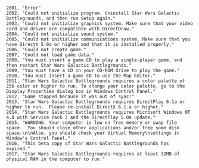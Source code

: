 ﻿```text
2001, "Error"
2002, "Could not initialize program. Uninstall Star Wars Galactic Battlegrounds, and then run Setup again."
2003, "Could not initialize graphics system. Make sure that your video card and driver are compatible with DirectDraw."
2004, "Could not initialize sound system."
2005, "Could not initialize communications system. Make sure that you have DirectX 5.0a or higher and that it is installed properly."
2006, "Could not create game."
2007, "Could not load game data."
2008, "You must insert a game CD to play a single-player game, and then restart Star Wars Galactic Battlegrounds."
2009, "You must have a CD in your CD-ROM drive to play the game."
2010, "You must insert a game CD to use the Map Editor."
2011, "Star Wars Galactic Battlegrounds requires a color palette of 256 color or higher to run. To change your color palette, go to the Display Properties dialog box in Windows Control Panel."
2012, "Game stopped because it was out of sync!"
2013, "Star Wars Galactic Battlegrounds requires DirectPlay 6.1a or higher to run.  Please re-install DirectX 6.1.a or higher."
2014, "Star Wars Galactic Battlegrounds requires Microsoft Windows NT 4.0 with Service Pack 3 and the DirectPlay 5.0a update."
2015, "WARNING: Your computer is low on free memory or swap file space.  You should close other applications and/or free some disk space.\n\nAlso, you should check your Virtual Memory\nsettings in Window's Control Panel."
2016, "This beta copy of Star Wars Galactic Battlegrounds has expired."
2017, "Star Wars Galactic Battlegrounds requires at least 32MB of physical RAM in the computer to run."
```